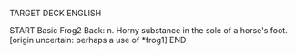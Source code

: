 TARGET DECK
ENGLISH

START
Basic
Frog2
Back: n. Horny substance in the sole of a horse's foot. [origin uncertain: perhaps a use of *frog1]
END
